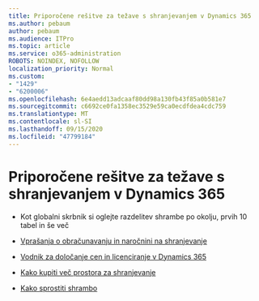 ```yaml
---
title: Priporočene rešitve za težave s shranjevanjem v Dynamics 365
ms.author: pebaum
author: pebaum
ms.audience: ITPro
ms.topic: article
ms.service: o365-administration
ROBOTS: NOINDEX, NOFOLLOW
localization_priority: Normal
ms.custom:
- "1429"
- "6200006"
ms.openlocfilehash: 6e4aedd13adcaaf80dd98a130fb43f85a0b581e7
ms.sourcegitcommit: c6692ce0fa1358ec3529e59ca0ecdfdea4cdc759
ms.translationtype: MT
ms.contentlocale: sl-SI
ms.lasthandoff: 09/15/2020
ms.locfileid: "47799184"
---
```

# <a name="recommend-solutions-for-dynamics-365-storage-issues"></a>Priporočene rešitve za težave s shranjevanjem v Dynamics 365

* Kot globalni skrbnik si oglejte razdelitev shrambe po okolju, prvih 10 tabel in še več

* [Vprašanja o obračunavanju in naročnini na shranjevanje](https://docs.microsoft.com/dynamics365/customer-engagement/admin/contact-information-microsoft-dynamics-365-online-billing-support)

* [Vodnik za določanje cen in licenciranje v Dynamics 365](https://dynamics.microsoft.com/pricing/)

* [Kako kupiti več prostora za shranjevanje](https://docs.microsoft.com/dynamics365/customer-engagement/admin/manage-storage#add-storage-to-dynamics-365-online)

* [Kako sprostiti shrambo](https://docs.microsoft.com/dynamics365/customer-engagement/admin/free-storage-space)
